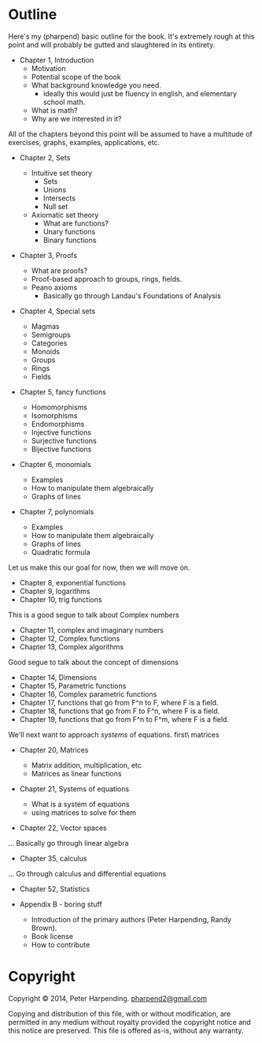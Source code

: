 # Outline

Here's my (pharpend) basic outline for the book. It's extremely rough at this
point and will probably be gutted and slaughtered in its entirety.

* Chapter 1, Introduction
    + Motivation
    + Potential scope of the book
    + What background knowledge you need.
        - ideally this would just be fluency in english, and elementary school math.
    + What is math?
    + Why are we interested in it?

All of the chapters beyond this point will be assumed to have a multitude of
exercises, graphs, examples, applications, etc.

* Chapter 2, Sets
    + Intuitive set theory
        - Sets
        - Unions
        - Intersects
        - Null set
    + Axiomatic set theory
        - What are functions?
        - Unary functions
        - Binary functions

* Chapter 3, Proofs
    + What are proofs?
    + Proof-based approach to groups, rings, fields.
    * Peano axioms
        + Basically go through Landau's Foundations of Analysis

* Chapter 4, Special sets
    + Magmas
    + Semigroups
    + Categories
    + Monoids
    + Groups
    + Rings
    + Fields

* Chapter 5, fancy functions
    + Homomorphisms
    + Isomorphisms
    + Endomorphisms
    + Injective functions
    + Surjective functions
    + Bijective functions

* Chapter 6, monomials
    + Examples
    + How to manipulate them algebraically
    + Graphs of lines

* Chapter 7, polynomials
    + Examples
    + How to manipulate them algebraically
    + Graphs of lines
    + Quadratic formula

Let us make this our goal for now, then we will move on.

* Chapter 8, exponential functions
* Chapter 9, logarithms
* Chapter 10, trig functions

This is a good segue to talk about Complex numbers

* Chapter 11, complex and imaginary numbers
* Chapter 12, Complex functions
* Chapter 13, Complex algorithms

Good segue to talk about the concept of dimensions

* Chapter 14, Dimensions
* Chapter 15, Parametric functions
* Chapter 16, Complex parametric functions
* Chapter 17, functions that go from F^n to F, where F is a field.
* Chapter 18, functions that go from F to F^n, where F is a field.
* Chapter 19, functions that go from F^n to F^m, where F is a field.
                                                         
We'll next want to approach *systems* of equations. first\ matrices

* Chapter 20, Matrices
    + Matrix addition, multiplication, etc
    + Matrices as linear functions

* Chapter 21, Systems of equations
    + What is a system of equations
    + using matrices to solve for them

* Chapter 22, Vector spaces

... Basically go through linear algebra

* Chapter 35, calculus

... Go through calculus and differential equations

<!-- This fixes #1 -->

* Chapter 52, Statistics

* Appendix B - boring stuff
    + Introduction of the primary authors (Peter Harpending, Randy Brown).
    + Book license
    + How to contribute 

# Copyright

Copyright © 2014, Peter Harpending. <pharpend2@gmail.com>

Copying and distribution of this file, with or without modification, are
permitted in any medium without royalty provided the copyright notice and this
notice are preserved.  This file is offered as-is, without any warranty.
